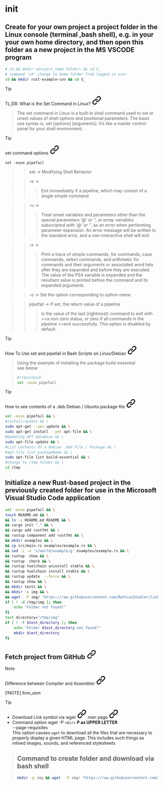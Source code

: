# init
<!-- To comply with the format -->
## Create for your own project a project folder in the Linux console (terminal ,bash shell), e.g. in your your own home directory, and then open this folder as a new project in the MS VSCODE program
<!-- To comply with the format -->
```bash <!-- markdownlint-disable-line code-block-style -->
# cd && mkdir <project_name folder> && cd $_
# command 'cd' change to home folder from logged in user
cd && mkdir rust-example-cov && cd $_
```
<!-- To comply with the format -->
<!--- THis empty line inside the block is necessary for correct format -->
>[!TIP]
>TL;DR: What is the Set Command in Linux? [![alt text][1]](https://ioflood.com/blog/set-linux-command/)
>>The set command in Linux is a built-in shell command used to set or unset
>>values of shell options and positional parameters. The basic use syntax is,
>>set [options] [arguments]. It’s like a master control panel
>>for your shell environment.
><!--- THis empty line inside the block is necessary for correct format -->
<!--- THis empty line inside the block is necessary for correct format -->
>[!TIP]
> set command options [![alt text][1]](https://www.gnu.org/software/bash/manual/html_node/The-Set-Builtin.html)
>
>```set -euxo pipefail```  
<!-- -->
>> set -> Modifying Shell Behavior  
<!-- -->
>> -e ->  
>>> Exit immediately if a pipeline,
>>> which may consist of a single simple command  
<!-- -->
>> -u ->  
>>> Treat unset variables and parameters other than the
>>> special parameters ‘@’ or ‘*’, or array variables
>>> subscripted with ‘@’ or ‘*’, as an error when
>>> performing parameter expansion. An error message
>>> will be written to the standard error, and
>>> a non-interactive shell will exit.  
<!-- -->
>> -x ->  
>>> Print a trace of simple commands, for commands, case
>>> commands, select commands, and arithmetic for commands
>>> and their arguments or associated word lists after they
>>> are expanded and before they are executed. The value of
>>> the PS4 variable is expanded and the resultant value
>>> is printed before the command and
>>> its expanded arguments  
<!-- -->
>> -o -> Set the option corresponding to option-name  
<!-- -->  
>> pipefail -> If set, the return value of a pipeline
>>> is the value of the last (rightmost) command
>>> to exit with >>a non-zero status, or zero if all commands
>>> in the pipeline >>exit successfully. This option
>>> is disabled by default.
>
<!--- THis empty line inside the block is necessary for correct format -->
>[!TIP]
>How To Use set and pipefail in Bash Scripts on Linux/Debian [![alt text][1]](https://www.howtogeek.com/782514/how-to-use-set-and-pipefail-in-bash-scripts-on-linux/)  
>>Using the example of installing the package build-essential  
>>see below

<!--- THis empty line inside the block is necessary for correct format -->
<!-- FIXIT https://www.gnu.org/software/bash/manual/html_node/The-Set-Builtin.html -->
><!--- THis empty line inside the block is necessary for correct format -->
>```bash
>#!/bin/bash
>set -euxo pipefail
>```
<!--- THis empty line inside the block is necessary for correct format -->
>[!TIP]
>How to see contents of a .deb Debian / Ubuntu package file [![alt text][1]](https://www.cyberciti.biz/faq/view-contents-of-deb-file/)
><!--- THis empty line inside the block is necessary for correct format -->
>```bash
>set -euxo pipefail && \
>#install/update && \
>sudo apt-get --yes update && \
>sudo apt-get install --yes apt-file && \
>#Updating APT database && \
>sudo apt-file update && \
>#List contents Of a Debian .deb File / Package && \
>#apt-file list packageName && \
>sudo apt-file list build-essential && \
>#change to /tmp folder && \
>cd /tmp
>```
<!--- THis empty line inside the block is necessary for correct format -->
## Initialize a new Rust-based project in the previously created folder for use in the Microsoft Visual Studio Code application
<!-- To comply with the format -->
```bash <!-- markdownlint-disable-line code-block-style -->
set -euxo pipefail && \
touch README.md && \
&& ln -s README.md README && \
&& cargo init "." && \
&& cargo add rustfmt && \
&& rustup component add rustfmt && \
&& mkdir examples && \
&& cp src/main.rs examples/example.rs && \
&& sed -i -e 's/world/example/g' examples/example.rs && \
&& rustup  show && \
&& rustup  check && \
&& rustup toolchain uninstall stable && \
&& rustup toolchain install stable && \
&& rustup update  --force && \
&& rustup show && \
&& mkdir tests && \
&& mkdir -p img && \
&& wget  -P img/ "https://raw.githubusercontent.com/MathiasStadler/link_symbol_svg/360d1327d05280d53de5fa816c522f89a35891ca/img/link_symbol.svg"
if [ ! -d /tmp/img ]; then
    echo "Folder not found!"
fi
test directory="/tmp/img"
if [ ! -f $test_directory ]; then
    echo "Folder $test_directory not found!"
    mkdir $test_directory
fi
```

<!--- THis empty line inside the block is necessary for correct format -->
## Fetch project from GitHub [![Alt-Text][1]](https://github.com/vmatare/thinkfanl)

>[!NOTE]
>Difference between Compiler and Assembler [![alt text][1]](https://www.geeksforgeeks.org/compiler-design/difference-between-compiler-and-assembler/)
><!--- THis empty line is necessary for correct format -->
>[!NOTE]
>llvm_asm

>[!TIP]
><!--- THis empty line inside the block is necessary for correct format -->
>- Download Link symbol via wget [![alt text][1]](https://askubuntu.com/questions/207265/how-to-download-a-file-from-a-website-via-terminal) man page [![alt text][1]](https://linux.die.net/man/1/wget)
>- Command option wget
>   -P ``<dir>``  **P as UPPER LETTER**  
>   --page-requisites  
>   This option causes ``wget`` to download all the files that are necessary to properly display a given HTML page. This includes such things as inlined images, sounds, and referenced stylesheets
<!--- THis empty line inside the block is necessary for correct format -->
>## Command to create folder and download via bash shell
<!--- THis empty line inside the block is necessary for correct format -->
>```bash
>mkdir -p img && wget  -P img/ "https://raw.githubusercontent.com/MathiasStadler/link_symbol_svg/>360d1327d05280d53de5fa816c522f89a35891ca/img/link_symbol.svg"
>```
<!--- THis empty line inside the block is necessary for correct format -->
<!--- THis empty line is necessary for correct format -->
<!-- Link sign - Don't Found a better way :-( - You know a better method? - send me a email -->

[1]: ./img/link_symbol.svg
<!--- THis empty line is necessary for correct format -->
